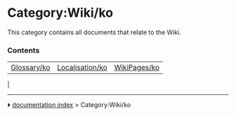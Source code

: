 # Category:Wiki/ko
This category contains all documents that relate to the Wiki.

### Contents

|     |     |     |
| --- | --- | --- |
| [Glossary/ko](Glossary/ko.md) | [Localisation/ko](Localisation/ko.md) | [WikiPages/ko](WikiPages/ko.md) |
|



---
⏵ [documentation index](../README.md) > Category:Wiki/ko
